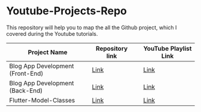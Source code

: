 # Youtube-Projects-Repo

This repository will help you to map the all the Github project, which I covered during the Youtube tutorials.

| Project Name                     | Repository link                                             |     | YouTube Playlist Link                                                            |
| -------------------------------- | ----------------------------------------------------------- | --- | -------------------------------------------------------------------------------- |
| Blog App Development (Front-End) | [Link](https://github.com/DevStack06/Flutter-Blog-App)      |     | [Link](https://youtube.com/playlist?list=PLtIU0BH0pkKoE2PBvgbHEBPAP-sd670VI)     |
| Blog App Development (Back-End)  | [Link](https://github.com/DevStack06/Blog-Server)           |     | [Link](https://youtube.com/playlist?list=PLtIU0BH0pkKoE2PBvgbHEBPAP-sd670VI)     |
| Flutter-Model-Classes            | [Link](https://github.com/DevStack06/Flutter-Model-Classes) |     | [Link](https://www.youtube.com/playlist?list=PLtIU0BH0pkKpXE-1vC7NswofFPby1OYh-) |
